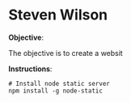 # Steven Wilson

**Objective**:

The objective is to create a websit


**Instructions**:

```
# Install node static server
npm install -g node-static
```